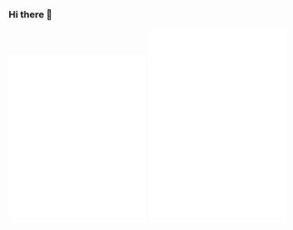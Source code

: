 ### Hi there 👋

<div>
  <img src="https://github.com/sm17p/sm17p/blob/main/metrics1.svg" width="48%" />
  <img src="https://github.com/sm17p/sm17p/blob/main/metrics2.svg" width="48%" />
</div>

<!--
**sm17p/sm17p** is a ✨ _special_ ✨ repository because its `README.md` (this file) appears on your GitHub profile.

Here are some ideas to get you started:

- 🔭 I’m currently working on ...
- 🌱 I’m currently learning ...
- 👯 I’m looking to collaborate on ...
- 🤔 I’m looking for help with ...
- 💬 Ask me about ...
- 📫 How to reach me: ...
- 😄 Pronouns: ...
- ⚡ Fun fact: ...
-->
